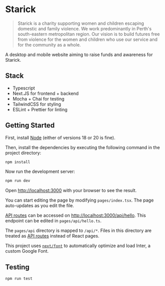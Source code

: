 # Starick

> Starick is a charity supporting women and children escaping domestic and family violence. We work predominantly in Perth's south-eastern metropolitan region. Our vision is to build futures free from violence for the women and children who use our service and for the community as a whole.

A desktop and mobile website aiming to raise funds and awareness for Starick.

## Stack

- Typescript
- Next.JS for frontend + backend
- Mocha + Chai for testing
- TailwindCSS for styling
- ESLint + Prettier for linting

## Getting Started

First, install [Node](https://nodejs.org/en/download/) (either of versions 18 or 20 is fine).

Then, install the dependencies by executing the following command in the project directory:

```bash
npm install
```

Now run the development server:

```bash
npm run dev
```

Open [http://localhost:3000](http://localhost:3000) with your browser to see the result.

You can start editing the page by modifying `pages/index.tsx`. The page auto-updates as you edit the file.

[API routes](https://nextjs.org/docs/api-routes/introduction) can be accessed on [http://localhost:3000/api/hello](http://localhost:3000/api/hello). This endpoint can be edited in `pages/api/hello.ts`.

The `pages/api` directory is mapped to `/api/*`. Files in this directory are treated as [API routes](https://nextjs.org/docs/api-routes/introduction) instead of React pages.

This project uses [`next/font`](https://nextjs.org/docs/basic-features/font-optimization) to automatically optimize and load Inter, a custom Google Font.

## Testing

```sh
npm run test
```
